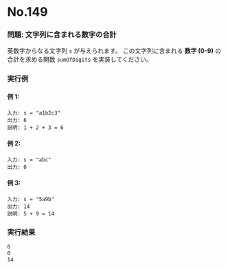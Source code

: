 # No.149

### 問題: 文字列に含まれる数字の合計

英数字からなる文字列 `s` が与えられます。
この文字列に含まれる **数字 (0-9)** の合計を求める関数 `sumOfDigits` を実装してください。

### 実行例

#### 例 1:

```
入力: s = "a1b2c3"
出力: 6
説明: 1 + 2 + 3 = 6
```

#### 例 2:

```
入力: s = "abc"
出力: 0
```

#### 例 3:

```
入力: s = "5a9b"
出力: 14
説明: 5 + 9 = 14
```

### 実行結果

```sh
6
0
14
```
